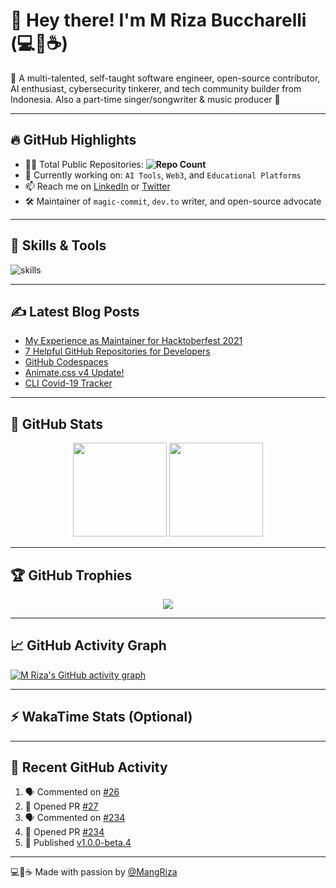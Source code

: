 # 👋 Hey there! I'm M Riza Buccharelli (💻💖☕)


🎯 A multi-talented, self-taught software engineer, open-source contributor, AI enthusiast, cybersecurity tinkerer, and tech community builder from Indonesia. Also a part-time singer/songwriter & music producer 🎵

---

## 🔥 GitHub Highlights

- 👨‍💻 Total Public Repositories: **![Repo Count](https://img.shields.io/github/repos?username=mangriza&style=flat-square)**
- 🌱 Currently working on: `AI Tools`, `Web3`, and `Educational Platforms`
- 📫 Reach me on [LinkedIn](https://linkedin.com/in/mriza) or [Twitter](https://twitter.com/mangriza)
- 🛠 Maintainer of `magic-commit`, `dev.to` writer, and open-source advocate

---

## 🧠 Skills & Tools

![skills](https://skillicons.dev/icons?i=html,css,js,ts,react,vue,php,nodejs,py,mysql,mongodb,docker,kubernetes,git,figma,vscode,bash,nginx,cloudflare,wordpress,wordpress,sass,md,jquery&theme=light)

---

## ✍️ Latest Blog Posts

<!-- BLOG-POST-LIST:START -->
- [My Experience as Maintainer for Hacktoberfest 2021](https://dev.to/mangriza/my-experience-as-maintainer-for-hacktoberfest-2021-4opm)
- [7 Helpful GitHub Repositories for Developers](https://dev.to/mangriza/7-helpful-github-repositories-for-developers-2kkm)
- [GitHub Codespaces](https://dev.to/mangriza/github-codespaces-1i8k)
- [Animate.css v4 Update!](https://dev.to/mangriza/animate-css-v4-update-18m8)
- [CLI Covid-19 Tracker](https://dev.to/mangriza/an-open-source-curl-based-command-line-tracker-for-coronavirus-or-covid-19-with-historical-chart-3op9)
<!-- BLOG-POST-LIST:END -->

---

## 🚀 GitHub Stats

<p align="center">
  <img height="150em" src="https://readme-stats.mangriza.com/api?username=mangriza&show_icons=true&count_private=true&hide=issues&theme=radical"/>
  <img height="150em" src="https://readme-stats.mangriza.com/api/top-langs/?username=mangriza&layout=compact&theme=radical"/>
</p>

---

## 🏆 GitHub Trophies

<p align="center">
  <img src="https://github-profile-trophy.vercel.app/?username=mangriza&theme=onedark&no-frame=true&row=1&column=7" />
</p>

---

## 📈 GitHub Activity Graph

[![M Riza's GitHub activity graph](https://github-readme-activity-graph.vercel.app/graph?username=mangriza&theme=github-compact)](https://github.com/mangriza)

---

## ⚡ WakaTime Stats (Optional)

<!-- Uncomment this if you connect WakaTime -->
<!--
[![WakaTime](https://github-readme-stats.vercel.app/api/wakatime?username=mangriza)](https://wakatime.com/@mangriza)
-->

---

## 📝 Recent GitHub Activity

<!--START_SECTION:activity-->
1. 🗣 Commented on [#26](https://github.com/mangriza/magic-commit/issues/26#issuecomment-2999459428)
2. 💪 Opened PR [#27](https://github.com/wgtechlabs/unthread-telegram-bot/pull/27)
3. 🗣 Commented on [#234](https://github.com/briehq/brie-extension/pull/234#issuecomment-2994679158)
4. 💪 Opened PR [#234](https://github.com/briehq/brie-extension/pull/234)
5. 🚀 Published [v1.0.0-beta.4](https://github.com/wgtechlabs/unthread-telegram-bot/releases/tag/v1.0.0-beta.4)
<!--END_SECTION:activity-->

---

💻💖☕ Made with passion by [@MangRiza](https://github.com/mangriza)

